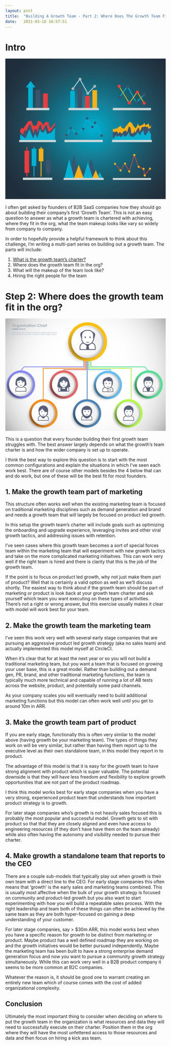 ```yaml
---
layout: post
title:  "Building A Growth Team - Part 2: Where Does The Growth Team Fit In The Org?"
date:   2021-03-16 16:57:51
---
```


# Intro

![Growth Charts](/assets/img/charts.jpg)


I often get asked by founders of B2B SaaS companies how they should go about building their company’s first ‘Growth Team’. This is not an easy question to answer as what a growth team is chartered with achieving, where they fit in the org, what the team makeup looks like vary so widely from company to company. 

In order to hopefully provide a helpful framework to think about this challenge, I’m writing a multi-part series on building out a growth team. The parts will include:

1. [What is the growth team’s charter?](http://nickgottlieb.com/2021/03/09/defining-a-growth-charter/)
2. Where does the growth team fit in the org?
3. What will the makeup of the team look like?
4. Hiring the right people for the team

# Step 2: Where does the growth team fit in the org?

![Growth Charts](/assets/img/org-chart.jpg)

This is a question that every founder building their first growth team struggles with. The best answer largely depends on what the growth’s team charter is and how the wider company is set up to operate.

I think the best way to explore this question is to start with the most common configurations and explain the situations in which I’ve seen each work best. There are of course other models besides the 4 below that can and do work, but one of these will be the best fit for most founders.

## 1. Make the growth team part of marketing

This structure often works well when the existing marketing team is focused on traditional marketing disciplines such as demand generation and brand and needs a growth team that will largely be focused on product led growth. 

In this setup the growth team’s charter will include goals such as optimizing the onboarding and upgrade experience, leveraging invites and other viral growth tactics, and addressing issues with retention. 

I’ve seen cases where this growth team becomes a sort of special forces team within the marketing team that will experiment with new growth tactics and take on the more complicated marketing initiaitves. This can work very well if the right team is hired and there is clarity that this is the job of the growth team.   

If the point is to focus on product led growth, why not just make them part of product? Well that is certainly a valid option as well as we’ll discuss shortly. The easiest way to think about if the growth team should be part of marketing or product is look back at your growth team charter and ask yourself which team you want executing on these types of activities. There’s not a right or wrong answer, but this exercise usually makes it clear with model will work best for your team.

## 2. Make the growth team the marketing team

I’ve seen this work very well with several early stage companies that are pursuing an aggressive product led growth strategy (aka no sales team) and actually implemented this model myself at CircleCI. 

When it’s clear that for at least the next year or so you will not build a traditional marketing team, but you want a team that is focused on growing your user base, this is a great model. Rather than building out a demand gen, PR, brand, and other traditional marketing functions, the team is typically much more technical and capable of running a lot of AB tests across the website, product, and potentially some paid channels. 

As your company scales you will eventually need to build additional marketing functions but this model can often work well until you get to around 10m in ARR. 

## 3. Make the growth team part of product

If you are early stage, functionally this is often very similar to the model above (having growth be your marketing team). The types of things they work on will be very similar, but rather than having them report up to the executive level as their own standalone team, in this model they report in to product. 

The advantage of this model is that it is easy for the growth team to have strong alignment with product which is super valuable. The potential downside is that they will have less freedom and flexibility to explore growth opportunities that are not part of the product roadmap. 

I think this model works best for early stage companies when you have a very strong, experienced product team that understands how important product strategy is to growth.

For later stage companies who’s growth is not heavily sales focused this is probably the most popular and successful model. Growth gets to sit with product so that that they are closely aligned and even have access to engineering resources (if they don’t have have them on the team already) while also often having the autonomy and visibility needed to pursue their charter.

## 4. Make growth a standalone team that reports to the CEO 

There are a couple sub-models that typically play out when growth is their own team with a direct line to the CEO. For early stage companies this often means that ‘growth’ is the early sales and marketing teams combined. This is usually most affective when the bulk of your growth strategy is focused on community and product-led growth but you also want to start experimenting with how you will build a repeatable sales process. With the right leadership and team both of these things can often be achieved by the same team as they are both hyper-focused on gaining a deep understanding of your customer. 

For later stage companies, say > $30m ARR, this model works best when you have a specific reason for growth to be distinct from marketing or product. Maybe product has a well defined roadmap they are working on and the growth initiatives  would be better pursued independently. Maybe the marketing team has been built to have a strong enterprise demand generation focus and now you want to pursue a community growth strategy simultaneously. While this can work very well in a B2B product company it seems to be more common at B2C companies.

Whatever the reason is, it should be good one to warrant creating an entirely new team which of course comes with the cost of added organizational complexity. 

## Conclusion
Ultimately the most important thing to consider when deciding on where to put the growth team in the organization is what resources and data they will need to successfully execute on their charter. Position them in the org where they will have the most unfettered access to those resources and data and then focus on hiring a kick ass team.

